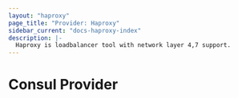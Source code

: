 ```yaml
---
layout: "haproxy"
page_title: "Provider: Haproxy"
sidebar_current: "docs-haproxy-index"
description: |-
  Haproxy is loadbalancer tool with network layer 4,7 support.
---
```


# Consul Provider